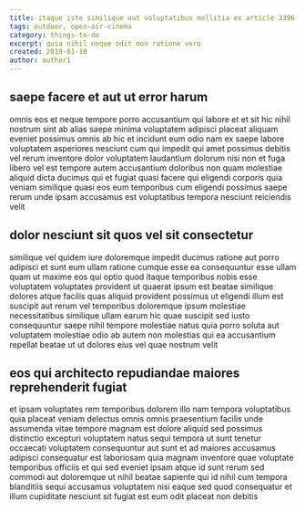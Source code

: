```yaml
---
title: itaque iste similique aut voluptatibus mollitia ex article 3396
tags: outdoor, open-air-cinema
category: things-to-do
excerpt: quia nihil neque odit non ratione vero
created: 2019-01-10
author: author1
---
```


## saepe facere et aut ut error harum

omnis eos et neque tempore porro accusantium qui labore et et sit hic nihil nostrum sint ab alias saepe minima voluptatem adipisci placeat aliquam eveniet possimus omnis ab hic et incidunt eum odio nam ex saepe labore voluptatem asperiores nesciunt cum qui impedit qui amet possimus debitis vel rerum inventore dolor voluptatem laudantium dolorum nisi non et fuga libero vel est tempore autem accusantium doloribus non quam molestiae aliquid dicta ducimus qui et fugiat quasi facere qui eligendi corporis quia veniam similique quasi eos eum temporibus cum eligendi possimus saepe rerum unde ipsam accusamus est voluptatibus tempora nesciunt reiciendis velit

## dolor nesciunt sit quos vel sit consectetur

similique vel quidem iure doloremque impedit ducimus ratione aut porro adipisci et sunt eum ullam ratione cumque esse ea consequuntur esse ullam quam ut maxime eos qui optio quod itaque temporibus nobis esse voluptatem voluptates provident ut quaerat ipsum est beatae similique dolores atque facilis quas aliquid provident possimus ut eligendi illum est suscipit aut rerum vel temporibus doloremque ipsum molestiae necessitatibus similique ullam earum hic quae suscipit sed iusto consequuntur saepe nihil tempore molestiae natus quia porro soluta aut voluptatem molestiae odio ab autem non molestias qui ea accusantium repellat beatae ut ut dolores eius vel quae nostrum velit

## eos qui architecto repudiandae maiores reprehenderit fugiat

et ipsam voluptates rem temporibus dolorem illo nam tempora voluptatibus quia placeat veniam delectus omnis omnis praesentium facilis unde assumenda vitae tempore magnam est dolore aliquid sed possimus distinctio excepturi voluptatem natus sequi tempora ut sunt tenetur occaecati voluptatem consequuntur aut sunt et ad maiores accusamus adipisci consequatur est laboriosam quia magnam inventore quae voluptate temporibus officiis et qui sed eveniet ipsam atque id sunt rerum sed commodi aut doloremque ut nihil beatae sapiente qui id nihil cum tempora blanditiis sequi accusamus voluptatem nisi eaque sed quod consequatur et illum cupiditate nesciunt sit fugiat est eum odit placeat non debitis
